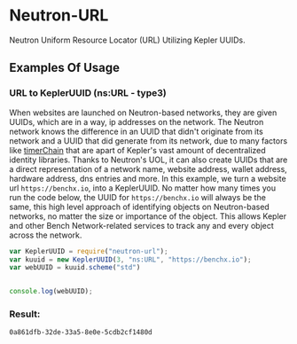 # Neutron-URL
Neutron Uniform Resource Locator (URL) Utilizing Kepler UUIDs. 



## Examples Of Usage

### URL to KeplerUUID (ns:URL - type3)
When websites are launched on Neutron-based networks, they are given UUIDs, which are in a way, ip addresses on the network. The Neutron network knows the difference in an UUID that didn't originate from its network and a UUID that did generate from its network, due to many factors like [timerChain](https://github.com/benchlab/KeplerMnemonic) that are apart of Kepler's vast amount of decentralized identity libraries. Thanks to Neutron's UOL, it can also create UUIDs that are a direct representation of a network name, website address, wallet address, hardware address, dns entries and more. In this example, we turn a website url `https://benchx.io`, into a KeplerUUID. No matter how many times you run the code below, the UUID for `https://benchx.io` will always be the same, this high level approach of identifying objects on Neutron-based networks, no matter the size or importance of the object. This allows Kepler and other Bench Network-related services to track any and every object across the network.

```js
var KeplerUUID = require("neutron-url");
var kuuid = new KeplerUUID(3, "ns:URL", "https://benchx.io");
var webUUID = kuuid.scheme("std")


console.log(webUUID);
```

### Result: 

```shell
0a861dfb-32de-33a5-8e0e-5cdb2cf1480d
```



